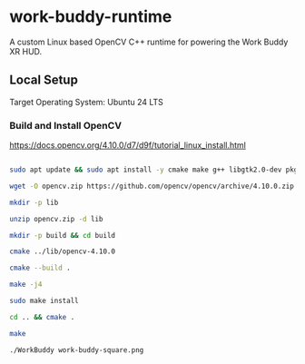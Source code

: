 # work-buddy-runtime

A custom Linux based OpenCV C++ runtime for powering the Work Buddy XR HUD.

## Local Setup

Target Operating System: Ubuntu 24 LTS

### Build and Install OpenCV

https://docs.opencv.org/4.10.0/d7/d9f/tutorial_linux_install.html

```bash

sudo apt update && sudo apt install -y cmake make g++ libgtk2.0-dev pkg-config wget unzip

wget -O opencv.zip https://github.com/opencv/opencv/archive/4.10.0.zip

mkdir -p lib

unzip opencv.zip -d lib

mkdir -p build && cd build

cmake ../lib/opencv-4.10.0

cmake --build .

make -j4

sudo make install

cd .. && cmake .

make

```

`./WorkBuddy work-buddy-square.png`
